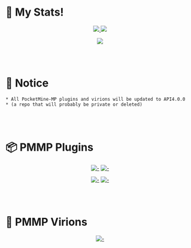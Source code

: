 # 🌠 My Stats!
<p align="center"><a href="#">
    <img src="https://github-readme-stats.vercel.app/api?username=skh6075&show_icons=true&include_all_commits=true&line_height=33&count_private=true&theme=nord" />
    <img src="https://github-readme-stats.vercel.app/api/top-langs?username=skh6075&langs_count=4&count_private=true&theme=nord" />
</a></p>
<p align="center"><a href="#">
    <img src="https://github-profile-trophy.vercel.app/?username=skh6075&margin-w=28&margin-h=15&theme=nord" />
</p></a>

<br>
<br>

# 📢 Notice
```
* All PocketMine-MP plugins and virions will be updated to API4.0.0
* (a repo that will probably be private or deleted)
```

<br>
<br>

# 📦 PMMP Plugins
<div align="center">
  
  [![-](https://github-readme-stats.vercel.app/api/pin/?show_owner=true&theme=nord&username=skh6075&repo=CustomItemLoader)](https://github.com/TeamAvas/CustomItemLoader)
  [![-](https://github-readme-stats.vercel.app/api/pin/?show_owner=true&theme=nord&username=skh6075&repo=S3DItemToolS)](https://github.com/TeamAvas/S3DItemToolS)
  
  [![-](https://github-readme-stats.vercel.app/api/pin/?show_owner=true&theme=nord&username=skh6075&repo=AdvancedNetherite)](https://github.com/TeamAvas/AdvancedNetherite)
  [![-](https://github-readme-stats.vercel.app/api/pin/?show_owner=true&theme=nord&username=skh6075&repo=ProtectItemFrame)](https://github.com/TeamAvas/ProtectItemFrame)
  
</div>

<br>
<br>

# 📘 PMMP Virions
<div align="center">
  
  [![-](https://github-readme-stats.vercel.app/api/pin/?show_owner=true&theme=nord&username=skh6075&repo=libMiniGame)](https://github.com/PMVirion/libMiniGame)
  
</div>
